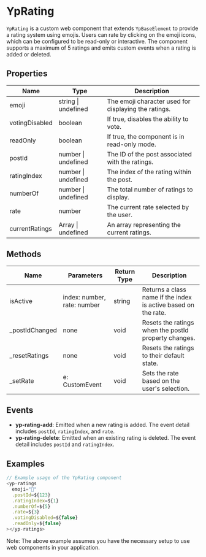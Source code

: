 # YpRating

`YpRating` is a custom web component that extends `YpBaseElement` to provide a rating system using emojis. Users can rate by clicking on the emoji icons, which can be configured to be read-only or interactive. The component supports a maximum of 5 ratings and emits custom events when a rating is added or deleted.

## Properties

| Name            | Type             | Description                                           |
|-----------------|------------------|-------------------------------------------------------|
| emoji           | string \| undefined | The emoji character used for displaying the ratings.  |
| votingDisabled  | boolean          | If true, disables the ability to vote.                |
| readOnly        | boolean          | If true, the component is in read-only mode.          |
| postId          | number \| undefined | The ID of the post associated with the ratings.       |
| ratingIndex     | number \| undefined | The index of the rating within the post.              |
| numberOf        | number \| undefined | The total number of ratings to display.               |
| rate            | number           | The current rate selected by the user.                |
| currentRatings  | Array<number> \| undefined | An array representing the current ratings.         |

## Methods

| Name        | Parameters            | Return Type | Description                                         |
|-------------|-----------------------|-------------|-----------------------------------------------------|
| isActive    | index: number, rate: number | string      | Returns a class name if the index is active based on the rate. |
| _postIdChanged | none                  | void        | Resets the ratings when the postId property changes. |
| _resetRatings | none                  | void        | Resets the ratings to their default state.          |
| _setRate    | e: CustomEvent        | void        | Sets the rate based on the user's selection.        |

## Events

- **yp-rating-add**: Emitted when a new rating is added. The event detail includes `postId`, `ratingIndex`, and `rate`.
- **yp-rating-delete**: Emitted when an existing rating is deleted. The event detail includes `postId` and `ratingIndex`.

## Examples

```typescript
// Example usage of the YpRating component
<yp-ratings
  emoji="🌟"
  .postId=${123}
  .ratingIndex=${1}
  .numberOf=${5}
  .rate=${3}
  .votingDisabled=${false}
  .readOnly=${false}
></yp-ratings>
```

Note: The above example assumes you have the necessary setup to use web components in your application.